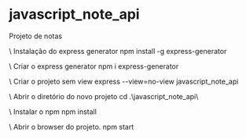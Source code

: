 # javascript_note_api
 Projeto de notas

\\ Instalação do express generator
npm install -g express-generator

\\ Criar o express generator
npm i express-generator

\\ Criar o projeto sem view
express --view=no-view javascript_note_api

\\ Abrir o diretório do novo projeto
cd .\javascript_note_api\

\\ Instalar o npm
npm install

\\ Abrir o browser do projeto.
npm start